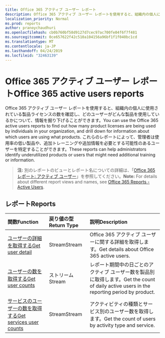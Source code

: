 ```yaml
---
title: Office 365 アクティブ ユーザー レポート
description: Office 365 アクティブ ユーザー レポートを使用すると、組織内の個人に使用されている製品ライセンスの数を確認し、どのユーザーがどんな製品を使用しているかについて、情報を掘り下げることができます。 これらのレポートによって、管理者は使用率の低い製品や、追加トレーニングや追加情報を必要とする可能性のあるユーザーを特定することができます。
localization_priority: Normal
ms.prod: reports
author: pranoychaudhuri
ms.openlocfilehash: cb0b760bf58d9127d7cec97ac700fe04f6f7f481
ms.sourcegitcommit: 0ce657622f42c510a104156a96bf1f1f040bc1cd
ms.translationtype: MT
ms.contentlocale: ja-JP
ms.lasthandoff: 04/24/2019
ms.locfileid: "32463139"
---
```

# <a name="office-365-active-users-reports"></a><span data-ttu-id="c6c61-104">Office 365 アクティブ ユーザー レポート</span><span class="sxs-lookup"><span data-stu-id="c6c61-104">Office 365 active users reports</span></span>

<span data-ttu-id="c6c61-105">Office 365 アクティブ ユーザー レポートを使用すると、組織内の個人に使用されている製品ライセンスの数を確認し、どのユーザーがどんな製品を使用しているかについて、情報を掘り下げることができます。</span><span class="sxs-lookup"><span data-stu-id="c6c61-105">You can use the Office 365 active users reports to find out how many product licenses are being used by individuals in your organization, and drill down for information about which users are using what products.</span></span> <span data-ttu-id="c6c61-106">これらのレポートによって、管理者は使用率の低い製品や、追加トレーニングや追加情報を必要とする可能性のあるユーザーを特定することができます。</span><span class="sxs-lookup"><span data-stu-id="c6c61-106">These reports can help administrators identify underutilized products or users that might need additional training or information.</span></span>

> <span data-ttu-id="c6c61-107">**注:** 別のレポートのビューとレポート名についての詳細は、「[Office 365 レポート: アクティブ ユーザー](https://support.office.com/client/Active-Users-fc1cf1d0-cd84-43fd-adb7-a4c4dfa8112d)」を参照してください。</span><span class="sxs-lookup"><span data-stu-id="c6c61-107">**Note:** For details about different report views and names, see [Office 365 Reports - Active Users](https://support.office.com/client/Active-Users-fc1cf1d0-cd84-43fd-adb7-a4c4dfa8112d).</span></span>

## <a name="reports"></a><span data-ttu-id="c6c61-108">レポート</span><span class="sxs-lookup"><span data-stu-id="c6c61-108">Reports</span></span>
| <span data-ttu-id="c6c61-109">関数</span><span class="sxs-lookup"><span data-stu-id="c6c61-109">Function</span></span>                                 | <span data-ttu-id="c6c61-110">戻り値の型</span><span class="sxs-lookup"><span data-stu-id="c6c61-110">Return Type</span></span> | <span data-ttu-id="c6c61-111">説明</span><span class="sxs-lookup"><span data-stu-id="c6c61-111">Description</span></span>                              |
| :--------------------------------------- | :---------- | :--------------------------------------- |
| [<span data-ttu-id="c6c61-112">ユーザーの詳細を取得する</span><span class="sxs-lookup"><span data-stu-id="c6c61-112">Get user detail</span></span>](../api/reportroot-getoffice365activeuserdetail.md) | <span data-ttu-id="c6c61-113">Stream</span><span class="sxs-lookup"><span data-stu-id="c6c61-113">Stream</span></span>      | <span data-ttu-id="c6c61-114">Office 365 アクティブ ユーザーに関する詳細を取得します。</span><span class="sxs-lookup"><span data-stu-id="c6c61-114">Get details about Office 365 active users.</span></span> |
| [<span data-ttu-id="c6c61-115">ユーザーの数を取得する</span><span class="sxs-lookup"><span data-stu-id="c6c61-115">Get user counts</span></span>](../api/reportroot-getoffice365activeusercounts.md) | <span data-ttu-id="c6c61-116">ストリーム</span><span class="sxs-lookup"><span data-stu-id="c6c61-116">Stream</span></span>      | <span data-ttu-id="c6c61-117">レポート期間中の日ごとのアクティブ ユーザー数を製品別に取得します。</span><span class="sxs-lookup"><span data-stu-id="c6c61-117">Get the count of daily active users in the reporting period by product.</span></span> |
| [<span data-ttu-id="c6c61-118">サービスのユーザーの数を取得する</span><span class="sxs-lookup"><span data-stu-id="c6c61-118">Get services user counts</span></span>](../api/reportroot-getoffice365servicesusercounts.md) | <span data-ttu-id="c6c61-119">Stream</span><span class="sxs-lookup"><span data-stu-id="c6c61-119">Stream</span></span>      | <span data-ttu-id="c6c61-120">アクティビティの種類とサービス別のユーザー数を取得します。</span><span class="sxs-lookup"><span data-stu-id="c6c61-120">Get the count of users by activity type and service.</span></span> |
